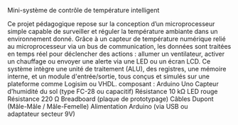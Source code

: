 Mini-système de contrôle de température intelligent

Ce projet pédagogique repose sur la conception d’un microprocesseur simple capable de surveiller et réguler la température ambiante dans un environnement donné. Grâce à un capteur de température numérique relié au microprocesseur via un bus de communication, les données sont traitées en temps réel pour déclencher des actions : allumer un ventilateur, activer un chauffage ou envoyer une alerte via une LED ou un écran LCD. Ce système intègre une unité de traitement (ALU), des registres, une mémoire interne, et un module d'entrée/sortie, tous conçus et simulés sur une plateforme comme Logisim ou VHDL.
composant : 
Arduino Uno
Capteur d’humidité du sol (type FC-28 ou capacitif)
Résistance 10 kΩ
LED rouge
Résistance 220 Ω
Breadboard (plaque de prototypage)
Câbles Dupont (Mâle-Mâle / Mâle-Femelle)
Alimentation Arduino (via USB ou adaptateur secteur 9V)
